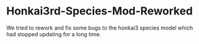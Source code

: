 # Honkai3rd-Species-Mod-Reworked
We tried to rework and fix some bugs to the honkai3 species model which had stopped updating for a long time.
